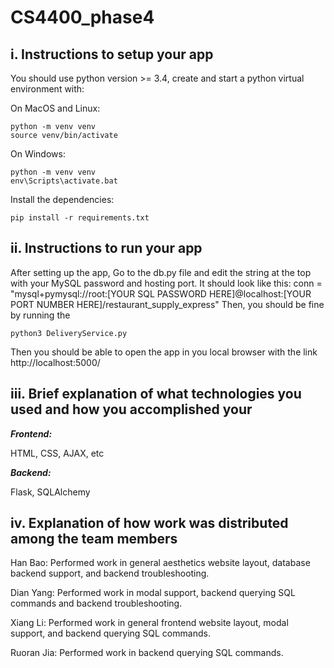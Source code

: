 # CS4400_phase4

## i. Instructions to setup your app  
You should use python version >= 3.4, create and start a python virtual environment with:

On MacOS and Linux:
```
python -m venv venv
source venv/bin/activate
```

On Windows:
```
python -m venv venv
env\Scripts\activate.bat
```

Install the dependencies:
```
pip install -r requirements.txt
```
## ii. Instructions to run your app  
After setting up the app,
Go to the db.py file and edit the string at the top with your MySQL password and hosting port. It should look like this: conn = "mysql+pymysql://root:[YOUR SQL PASSWORD HERE]@localhost:[YOUR PORT NUMBER HERE]/restaurant_supply_express"
Then, you should be fine by running the 
```
python3 DeliveryService.py
```
Then you should be able to open the app in you local browser with the link http://localhost:5000/ 


## iii. Brief explanation of what technologies you used and how you accomplished your


***Frontend:***

HTML, CSS, AJAX, etc

***Backend:***

Flask, SQLAlchemy

## iv. Explanation of how work was distributed among the team members

Han Bao: Performed work in general aesthetics website layout, database backend support, and backend troubleshooting.
 
Dian Yang: Performed work in modal support, backend querying SQL commands and backend troubleshooting.

Xiang Li: Performed work in general frontend website layout, modal support, and backend querying SQL commands.

Ruoran Jia: Performed work in backend querying SQL commands.